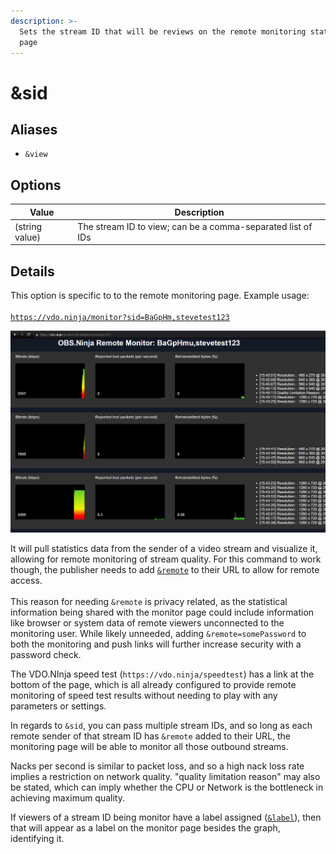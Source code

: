 ```yaml
---
description: >-
  Sets the stream ID that will be reviews on the remote monitoring statistics
  page
---
```


# \&sid

## Aliases

* `&view`

## Options

| Value          | Description                                                 |
| -------------- | ----------------------------------------------------------- |
| (string value) | The stream ID to view; can be a comma-separated list of IDs |

## Details

This option is specific to to the remote monitoring page. Example usage:\
\
[`https://vdo.ninja/monitor?sid=BaGpHm,stevetest123`](https://vdo.ninja/monitor?sid=BaGpHmu)

![](<../.gitbook/assets/image (39).png>)

It will pull statistics data from the sender of a video stream and visualize it, allowing for remote monitoring of stream quality. For this command to work though, the publisher needs to add [`&remote`](../general-settings/remote.md) to their URL to allow for remote access.\
\
This reason for needing `&remote` is privacy related, as the statistical information being shared with the monitor page could include information like browser or system data of remote viewers unconnected to the monitoring user. While likely unneeded, adding `&remote=somePassword` to both the monitoring and push links will further increase security with a password check.

The VDO.NInja speed test (`https://vdo.ninja/speedtest`) has a link at the bottom of the page, which is all already configured to provide remote monitoring of speed test results without needing to play with any parameters or settings.

In regards to `&sid`, you can pass multiple stream IDs, and so long as each remote sender of that stream ID has `&remote` added to their URL, the monitoring page will be able to monitor all those outbound streams.

Nacks per second is similar to packet loss, and so a high nack loss rate implies a restriction on network quality.  "quality limitation reason" may also be stated, which can imply whether the CPU or Network is the bottleneck in achieving maximum quality.

If viewers of a stream ID being monitor have a label assigned ([`&label`](../general-settings/label.md)), then that will appear as a label on the monitor page besides the graph, identifying it.

